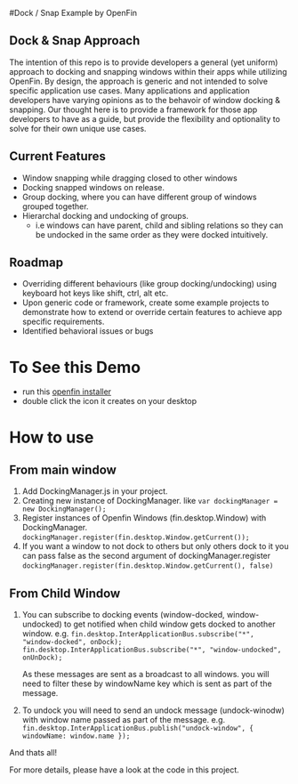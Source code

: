 #Dock / Snap Example by OpenFin

## Dock & Snap Approach
The intention of this repo is to provide developers a general (yet uniform) approach to docking and snapping windows within their apps while utilizing OpenFin. By design, the approach is generic and not intended to solve specific application use cases. Many applications and application developers have varying opinions as to the behavoir of window docking & snapping. Our thought here is to provide a framework for those app developers to have as a guide, but provide the flexibility and optionality to solve for their own unique use cases.   

## Current Features
* Window snapping while dragging closed to other windows
* Docking snapped windows on release. 
* Group docking, where you can have different group of windows grouped together.
* Hierarchal docking and undocking of groups.
   - i.e windows can have parent, child and sibling relations so they can be undocked in the same order as they were docked intuitively.

## Roadmap
* Overriding different behaviours (like group docking/undocking) using keyboard hot keys like shift, ctrl, alt etc.
* Upon generic code or framework, create some example projects to demonstrate how to extend or override certain features to achieve app specific requirements.
* Identified behavioral issues or bugs

# To See this Demo
* run this [openfin installer](https://dl.openfin.co/services/download?fileName=hypergrid-demo-installer&config=http://openfin.github.io/snap-and-dock/app.json)
* double click the icon it creates on your desktop

# How to use

## From main window
1. Add DockingManager.js in your project.
2. Creating new instance of DockingManager. like ```var dockingManager = new DockingManager();```
3. Register instances of Openfin Windows (fin.desktop.Window) with DockingManager. ```dockingManager.register(fin.desktop.Window.getCurrent());```
4. If you want a window to not dock to others but only others dock to it you can pass false as the second argument of dockingManager.register
```dockingManager.register(fin.desktop.Window.getCurrent(), false)```


## From Child Window

 1. You can subscribe to docking events (window-docked, window-undocked) to get notified when child window gets docked to another window.
e.g. ```fin.desktop.InterApplicationBus.subscribe("*", "window-docked", onDock);
     fin.desktop.InterApplicationBus.subscribe("*", "window-undocked", onUnDock);```

     As these messages are sent as a broadcast to all windows. you will need to filter these by windowName key which is sent as part of the message.

 2. To undock you will need to send an undock message (undock-winodw) with window name passed as part of the message.
 e.g.
 ``` fin.desktop.InterApplicationBus.publish("undock-window", { windowName: window.name });```

 And thats all!

 For more details, please have a look at the code in this project.


